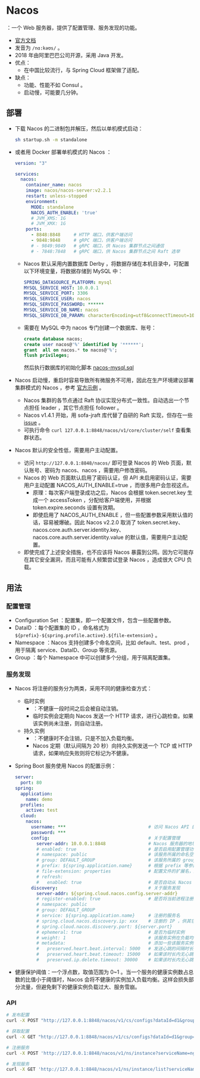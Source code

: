 # Nacos

：一个 Web 服务器，提供了配置管理、服务发现的功能。
- [官方文档](https://nacos.io/zh-cn/docs/quick-start.html)
- 发音为 `/nɑ:kəʊs/` 。
- 2018 年由阿里巴巴公司开源，采用 Java 开发。
- 优点：
  - 在中国比较流行，与 Spring Cloud 框架做了适配。
- 缺点：
  - 功能、性能不如 Consul 。
  - 启动慢，可能要几分钟。

## 部署

- 下载 Nacos 的二进制包并解压，然后以单机模式启动：
  ```sh
  sh startup.sh -m standalone
  ```

- 或者用 Docker 部署单机模式的 Nacos ：
  ```yml
  version: "3"

  services:
    nacos:
      container_name: nacos
      image: nacos/nacos-server:v2.2.1
      restart: unless-stopped
      environment:
        MODE: standalone
        NACOS_AUTH_ENABLE: 'true'
        # JVM_XMS: 1G
        # JVM_XMX: 1G
      ports:
        - 8848:8848     # HTTP 端口，供客户端访问
        - 9848:9848     # gRPC 端口，供客户端访问
        # - 9849:9849   # gRPC 端口，供 Nacos 集群节点之间通信
        # - 7848:7848   # gRPC 端口，供 Nacos 集群节点之间 Raft 选举
  ```
  - Nacos 默认采用内置数据库 Derby ，将数据存储在本机目录中，可配置以下环境变量，将数据存储到 MySQL 中：
    ```yml
    SPRING_DATASOURCE_PLATFORM: mysql
    MYSQL_SERVICE_HOST: 10.0.0.1
    MYSQL_SERVICE_PORT: 3306
    MYSQL_SERVICE_USER: nacos
    MYSQL_SERVICE_PASSWORD: ******
    MYSQL_SERVICE_DB_NAME: nacos
    MYSQL_SERVICE_DB_PARAM: characterEncoding=utf8&connectTimeout=1000&socketTimeout=3000&autoReconnect=true&useSSL=false
    ```
  - 需要在 MySQL 中为 nacos 专门创建一个数据库、账号：
    ```sql
    create database nacos;
    create user nacos@'%' identified by '******';
    grant  all on nacos.* to nacos@'%';
    flush privileges;
    ```
    然后执行数据库的初始化脚本 [nacos-mysql.sql](https://github.com/alibaba/nacos/blob/2.2.1/distribution/conf/mysql-schema.sql)

- Nacos 启动慢，重启时容易导致所有微服务不可用，因此在生产环境建议部署集群模式的 Nacos ，参考 [官方示例](https://github.com/nacos-group/nacos-k8s) 。
  - Nacos 集群的各节点通过 Raft 协议实现分布式一致性。自动选出一个节点担任 leader ，其它节点担任 follower 。
  - Nacos v1.4.1 开始，用 sofa-jraft 库代替了自研的 Raft 实现，但存在一些 [issue](https://github.com/alibaba/nacos/issues/5343) 。
  - 可执行命令 `curl 127.0.0.1:8848/nacos/v1/core/cluster/self` 查看集群状态。

- Nacos 默认的安全性低，需要用户主动配置。
  - 访问 `http://127.0.0.1:8848/nacos/` 即可登录 Nacos 的 Web 页面，默认账号、密码为 nacos、nacos ，需要用户修改密码。
  - Nacos 的 Web 页面默认启用了密码认证，但 API 未启用密码认证，需要用户主动配置 NACOS_AUTH_ENABLE=true ，而很多用户会忽视这点。
    - 原理：每次客户端登录成功之后，Nacos 会根据 token.secret.key 生成一个 accessToken ，分配给客户端使用，并根据 token.expire.seconds 设置有效期。
    - 即使启用了 NACOS_AUTH_ENABLE ，但一些配置参数采用默认值的话，容易被爆破。因此 Nacos v2.2.0 取消了 token.secret.key、nacos.core.auth.server.identity.key、nacos.core.auth.server.identity.value 的默认值，需要用户主动配置。
  - 即使完成了上述安全措施，也不应该将 Nacos 暴露到公网。因为它可能存在其它安全漏洞，而且可能有人频繁尝试登录 Nacos ，造成很大 CPU 负载。

## 用法

### 配置管理

- Configuration Set ：配置集，即一个配置文件，包含一些配置参数。
- DataID ：每个配置集的 ID ，命名格式为 `${prefix}-${spring.profile.active}.${file-extension}` 。
- Namespace ：Nacos 支持创建多个命名空间，比如 default、test、prod ，用于隔离 service、DataID、Group 等资源。
- Group ：每个 Namespace 中可以创建多个分组，用于隔离配置集。

### 服务发现

- Nacos 将注册的服务分为两类，采用不同的健康检查方式：
  - 临时实例
    - ：不健康一段时间之后会被自动注销。
    - 临时实例会定期向 Nacos 发送一个 HTTP 请求，进行心跳检查。如果该实例尚未注册，则自动注册。
  - 持久实例
    - ：不健康时不会注销，只是不加入负载均衡。
    - Nacos 定期（默认间隔为 20 秒）向持久实例发送一个 TCP 或 HTTP 请求，如果响应失败则将它标记为不健康。

- Spring Boot 服务使用 Nacos 的配置示例：
  ```yml
  server:
    port: 80
  spring:
    application:
      name: demo
    profiles:
      active: test
    cloud:
      nacos:
        username: ***                               # 访问 Nacos API 的账号，默认无
        password: ***
        config:                                     # 关于配置管理
          server-addr: 10.0.0.1:8848                # Nacos 服务器的地址
          # enabled: true                           # 是否启用配置管理功能
          # namespace: public                       # 该服务所属的命名空间
          # group: DEFAULT_GROUP                    # 该服务所属的 group
          # prefix: ${spring.application.name}      # 根据 prefix 等参数确定 DataID ，找到对应的配置集，给该服务采用
          # file-extension: properties              # 配置文件的扩展名，比如 yaml
          # refresh:
          #   enabled: true                         # 是否自动从 Nacos 获取最新的配置，这样不必重启服务
        discovery:                                  # 关于服务发现
          server-addr: ${spring.cloud.nacos.config.server-addr}
          # register-enabled: true                  # 是否将当前进程注册到 Nacos ，作为一个服务实例。但依然会通过 Nacos 发现其它服务
          # namespace: public
          # group: DEFAULT_GROUP
          # service: ${spring.application.name}     # 注册的服务名
          # spring.cloud.nacos.discovery.ip: xxx    # 注册的 IP ，供其它服务调用。默认采用第一个网卡的 IP
          # spring.cloud.nacos.discovery.port: ${server.port}
          # ephemeral: true                         # 是否为临时实例
          # weight: 1                               # 该服务实例在负载均衡时的权重，取值范围为 1~100
          # metadata:                               # 添加一些该服务实例的元数据
          #   preserved.heart.beat.interval: 5000   # 发送心跳的间隔时长，单位为 ms
          #   preserved.heart.beat.timeout: 15000   # 如果该时长内无心跳，则 Nacos 将该服务实例标记为不健康
          #   preserved.ip.delete.timeout: 30000    # 如果该时长内无心跳，则 Nacos 将该服务实例注销
  ```

- 健康保护阈值：一个浮点数，取值范围为 0~1 。当一个服务的健康实例数占总数的比值小于阈值时，Nacos 会将不健康的实例加入负载均衡。这样会损失部分流量，但避免剩下的健康实例负载过大、服务雪崩。

### API

```sh
# 发布配置
curl -X POST "http://127.0.0.1:8848/nacos/v1/cs/configs?dataId=d1&group=test&content=HelloWorld"

# 获取配置
curl -X GET "http://127.0.0.1:8848/nacos/v1/cs/configs?dataId=d1&group=test"

# 注册服务
curl -X POST 'http://127.0.0.1:8848/nacos/v1/ns/instance?serviceName=nginx&ip=10.0.0.1&port=80'

# 发现服务
curl -X GET 'http://127.0.0.1:8848/nacos/v1/ns/instance/list?serviceName=nginx'
```
